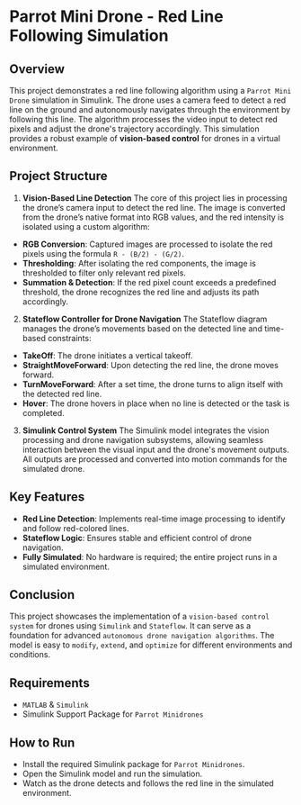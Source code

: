 # Parrot Mini Drone - Red Line Following Simulation

## Overview

This project demonstrates a red line following algorithm using a `Parrot Mini Drone` simulation in Simulink. The drone uses a camera feed to detect a red line on the ground and autonomously navigates through the environment by following this line. The algorithm processes the video input to detect red pixels and adjust the drone's trajectory accordingly. This simulation provides a robust example of **vision-based control** for drones in a virtual environment.

## Project Structure

1. **Vision-Based Line Detection**
The core of this project lies in processing the drone’s camera input to detect the red line. The image is converted from the drone’s native format into RGB values, and the red intensity is isolated using a custom algorithm:

- **RGB Conversion**: Captured images are processed to isolate the red pixels using the formula `R - (B/2) - (G/2)`.
- **Thresholding**: After isolating the red components, the image is thresholded to filter only relevant red pixels.
- **Summation & Detection**: If the red pixel count exceeds a predefined threshold, the drone recognizes the red line and adjusts its path accordingly.
  
2. **Stateflow Controller for Drone Navigation**
The Stateflow diagram manages the drone’s movements based on the detected line and time-based constraints:

- **TakeOff**: The drone initiates a vertical takeoff.
- **StraightMoveForward**: Upon detecting the red line, the drone moves forward.
- **TurnMoveForward**: After a set time, the drone turns to align itself with the detected red line.
- **Hover**: The drone hovers in place when no line is detected or the task is completed.

3. **Simulink Control System**
The Simulink model integrates the vision processing and drone navigation subsystems, allowing seamless interaction between the visual input and the drone's movement outputs. All outputs are processed and converted into motion commands for the simulated drone.

## Key Features

- **Red Line Detection**: Implements real-time image processing to identify and follow red-colored lines.
- **Stateflow Logic**: Ensures stable and efficient control of drone navigation.
- **Fully Simulated**: No hardware is required; the entire project runs in a simulated environment.
  
## Conclusion
This project showcases the implementation of a `vision-based control system` for drones using `Simulink` and `Stateflow`. It can serve as a foundation for advanced `autonomous drone navigation algorithms`. The model is easy to `modify`, `extend`, and `optimize` for different environments and conditions.

## Requirements
- `MATLAB` & `Simulink`
- Simulink Support Package for `Parrot Minidrones`
  
## How to Run
- Install the required Simulink package for `Parrot Minidrones`.
- Open the Simulink model and run the simulation.
- Watch as the drone detects and follows the red line in the simulated environment.
